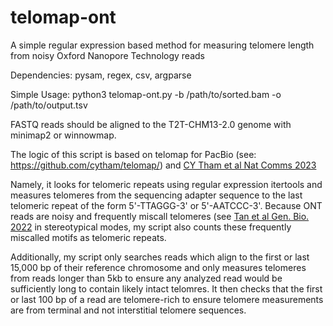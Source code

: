 # telomap-ont
A simple regular expression based method for measuring telomere length from noisy Oxford Nanopore Technology reads


Dependencies: pysam, regex, csv, argparse

Simple Usage: python3 telomap-ont.py -b /path/to/sorted.bam -o /path/to/output.tsv

FASTQ reads should be aligned to the T2T-CHM13-2.0 genome with minimap2 or winnowmap.

The logic of this script is based on telomap for PacBio (see: https://github.com/cytham/telomap/) and [CY Tham et al Nat Comms 2023](https://www-nature-com.laneproxy.stanford.edu/articles/s41467-023-35823-7#Sec1)

Namely, it looks for telomeric repeats using regular expression itertools and measures telomeres from the sequencing adapter sequence to the last telomeric repeat of the form 5'-TTAGGG-3' or 5'-AATCCC-3'.
Because ONT reads are noisy and frequently miscall telomeres (see [Tan et al Gen. Bio. 2022]([url](https://genomebiology.biomedcentral.com/articles/10.1186/s13059-022-02751-6)) in stereotypical modes, my script also counts these frequently miscalled motifs as telomeric repeats.

Additionally, my script only searches reads which align to the first or last 15,000 bp of their reference chromosome and only measures telomeres from reads longer than 5kb to ensure any analyzed read would be sufficiently long to contain likely intact telomres. It then checks that the first or last 100 bp of a read are telomere-rich to ensure telomere measurements are from terminal and not interstitial telomere sequences.
